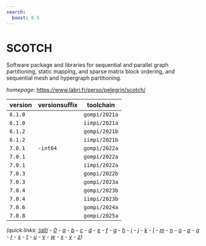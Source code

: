 ```yaml
---
search:
  boost: 0.5
---
```

# SCOTCH

Software package and libraries for sequential and parallel graph partitioning, static mapping, and sparse matrix block ordering, and sequential mesh and hypergraph partitioning.

*homepage*: <https://www.labri.fr/perso/pelegrin/scotch/>

version | versionsuffix | toolchain
--------|---------------|----------
``6.1.0`` |  | ``gompi/2021a``
``6.1.0`` |  | ``iimpi/2021a``
``6.1.2`` |  | ``gompi/2021b``
``6.1.2`` |  | ``iimpi/2021b``
``7.0.1`` | ``-int64`` | ``gompi/2022a``
``7.0.1`` |  | ``gompi/2022a``
``7.0.1`` |  | ``iimpi/2022a``
``7.0.3`` |  | ``gompi/2022b``
``7.0.3`` |  | ``gompi/2023a``
``7.0.4`` |  | ``gompi/2023b``
``7.0.4`` |  | ``iimpi/2023b``
``7.0.6`` |  | ``gompi/2024a``
``7.0.8`` |  | ``gompi/2025a``


*(quick links: [(all)](../index.md) - [0](../0/index.md) - [a](../a/index.md) - [b](../b/index.md) - [c](../c/index.md) - [d](../d/index.md) - [e](../e/index.md) - [f](../f/index.md) - [g](../g/index.md) - [h](../h/index.md) - [i](../i/index.md) - [j](../j/index.md) - [k](../k/index.md) - [l](../l/index.md) - [m](../m/index.md) - [n](../n/index.md) - [o](../o/index.md) - [p](../p/index.md) - [q](../q/index.md) - [r](../r/index.md) - [s](../s/index.md) - [t](../t/index.md) - [u](../u/index.md) - [v](../v/index.md) - [w](../w/index.md) - [x](../x/index.md) - [y](../y/index.md) - [z](../z/index.md))*

